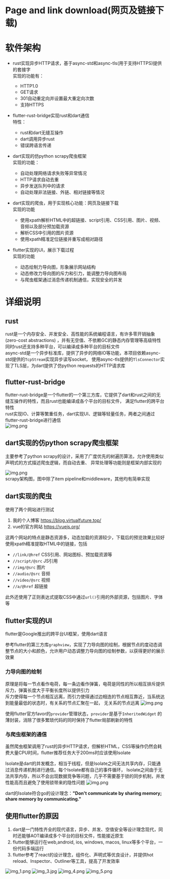 # Page and link download(网页及链接下载)

# 软件架构

- rust实现异步HTTP请求，基于async-std和async-tls(用于支持HTTPS)提供的套接字  
  实现的功能有：
    - HTTP1.0
    - GET请求
    - 301自动重定向并设置最大重定向次数
    - 支持HTTPS

- flutter-rust-bridge实现rust和dart通信  
  特性：
    - rust和dart无缝互操作
    - dart调用异步rust
    - 错误跨语言传递

- dart实现的仿python scrapy爬虫框架  
  实现的功能：
    - 自动处理网络请求失败等异常情况
    - HTTP请求自动去重
    - 异步发送队列中的请求
    - 自动处理非法链接、外链、相对链接等情况

- dart实现的爬虫，用于实现核心功能：网页及链接下载  
  实现的功能
    - 使用xpath解析HTML中的超链接、script引用、CSS引用、图片、视频、音频以及部分预加载资源
    - 解析CSS中引用的图片资源
    - 使用xpath精准定位链接并重写成相对路径

- flutter实现的UI，展示下载过程  
  实现的功能
    - 动态绘制力导向图，形象展示网站结构
    - 动态修改力导向图的斥力和引力，能调整力导向图布局
    - 与爬虫框架通过消息传递机制通信，实现安全的并发

# 详细说明

## rust

rust是一个内存安全、并发安全、高性能的系统编程语言，有许多零开销抽象(zero-cost abstractions)
，并有无空值、不依赖GC的静态内存管理等高级特性  
同时rust还支持多种平台，可以编译成多种平台的目标文件  
async-std是一个异步标准库，提供了异步的网络IO等功能，本项目依赖async-std提供的`TcpStream`实现异步读写socket，
使用async-tls提供的`TlsConnector`实现了TLS层，为dart提供了仿python requests的HTTP请求库

## flutter-rust-bridge

flutter-rust-bridge是一个flutter的一个第三方库，它提供了dart和rust之间的无缝互操作的特性，而且rust也能编译成各个平台的目标文件，
满足flutter的跨平台特性  
rust实现IO、计算等繁重任务，dart实现UI、逻辑等轻量任务，两者之间通过flutter-rust-bridge进行通信  
![img.png](images/img.png)

## dart实现的仿python scrapy爬虫框架

主要参考了python scrapy的设计，采用了广度优先的树遍历算法，允许使用类似声明式的方式描述爬虫逻辑，而自动去重、
异常处理等功能则是框架内部实现的

![img.png](images/img_6.png)  
scrapy架构图，图中除了item pipeline和middleware，其他均有简单实现

## dart实现的爬虫

使用了两个网站进行测试

1. 我的个人博客 https://blog.virtualfuture.top/
2. vue的官方网站 https://vuejs.org/

这两个网站的特点是静态资源多，动态加载的资源较少，下载后的预览效果比较好  
使用xpath精准提取HTML中的链接，包括

- `//link/@href` CSS引用、网站图标、预加载资源等
- `//script/@src` JS引用
- `//img/@src`     图片
- `//audio/@src`  音频
- `//video/@src`  视频
- `//a/@href`    超链接

此外还使用了正则表达式提取CSS中通过`url()`引用的外部资源，包括图片、字体等

## flutter实现的UI

flutter是Google推出的跨平台UI框架，使用dart语言

参考flutter的第三方库`graphview`，实现了力导向图的绘制，根据节点的度动态调整节点的大小和颜色，允许用户动态调整力导向图的绘制参数，以获得更好的展示效果

### 力导向图的绘制

原理是将每一节点看作电荷，每一条边看作弹簧，电荷是同性的所以相互排斥提供斥力，弹簧长度大于平衡长度所以提供引力  
斥力使得每一个节点相互远离，而引力使得通过边相连的节点相互靠近，当系统达到能量最低的状态时，有关系的节点汇聚在一起，
无关系的节点远离
![img.png](images/img_8.png)

使用flutter官方favor的`provider`管理状态，`provider`是基于`InheritedWidget`
的薄封装，消除了很多繁琐代码的同时保持了flutter局部刷新的特性

### 与爬虫框架的通信

虽然爬虫框架调用了rust的异步HTTP请求，但解析HTML，CSS等操作仍然会耗费大量CPU时间，flutter推荐任务大于200ms时应该使用Isolate

Isolate是dart的并发概念，相当于线程，但是Isolate之间无法共享内存，只能通过消息传递机制进行通信。每个Isolate都有自己的事件循环，
Isolate之间由于无法共享内存，所以不会出现数据竞争等问题，几乎不需要基于锁的同步机制，并发性能高而且避免了使用锁带来的隐性问题
![img.png](images/img_7.png)

dart的Isolate符合go的设计理念：**"Don't communicate by sharing memory; share memory by
communicating."**

## 使用flutter的原因

1. dart是一门特性齐全的现代语言，异步、并发、空值安全等设计理念现代，同时还能够AOT编译成多个平台的目标文件，性能接近原生
2. flutter能够运行在web,android, ios, windows, macos, linux等多个平台，一份代码多端运行
3. flutter参考了react的设计理念，组件化、声明式等优良设计，并提供hot reload、Inspector、Outliner等工具，提高了开发效率

![img_1.png](images/img_1.png)
![img_3.jpg](images/img_3.jpg)
![img_4.png](images/img_4.png)
![img_5.png](images/img_5.png)